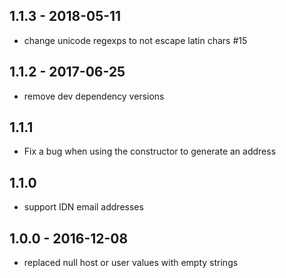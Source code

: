 
## 1.1.3 - 2018-05-11

- change unicode regexps to not escape latin chars #15


## 1.1.2 - 2017-06-25

- remove dev dependency versions

## 1.1.1

- Fix a bug when using the constructor to generate an address

## 1.1.0

- support IDN email addresses

## 1.0.0 - 2016-12-08

- replaced null host or user values with empty strings

